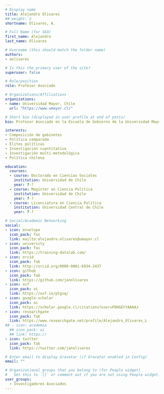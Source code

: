 ```yaml
---
# Display name
title: Alejandro Olivares
## weight: 2
shortname: Olivares, A.

# Full Name (for SEO)
first_name: Alejandro
last_name: Olivares

# Username (this should match the folder name)
authors:
- aolivares

# Is this the primary user of the site?
superuser: false

# Role/position
role: Profesor Asociado

# Organizations/Affiliations
organizations:
- name: Universidad Mayor, Chile
  url: "https://www.umayor.cl/"

# Short bio (displayed in user profile at end of posts)
bio: Profesor Asociado en la Escuela de Gobierno de la Universidad Mayor, Chile.

interests:
- Composición de gabinetes
- Política comparada
- Élites políticas
- Investigación cuantitativa
- Investigación multi-metodológica
- Política chilena

education:
  courses:
  - course: Doctorado en Ciencias Sociales
    institution: Universidad de Chile
    year: ?-?
  - course: Magíster en Ciencia Política
    institution: Universidad de Chile
    year: ?-?
  - course: Licenciatura en Ciencia Política
    institution: Universidad Central de Chile
    year: ?-?

# Social/Academic Networking
social:
- icon: envelope
  icon_pack: fas
  link: mailto:alejandro.olivares@umayor.cl
- icon: university
  icon_pack: fas
  link: https://training-datalab.com/
- icon: orcid
  icon_pack: fab
  link: http://orcid.org/0000-0001-6934-2437
- icon: github
  icon_pack: fab
  link: https://github.com/janolivares
- icon: osf
  icon_pack: ai
  link: https://osf.io/ptgvq/
- icon: google-scholar
  icon_pack: ai
  link: https://scholar.google.cl/citations?user=POHGEtYAAAAJ
- icon: researchgate
  icon_pack: fab
  link: https://www.researchgate.net/profile/Alejandro_Olivares_L
## - icon: academia
  ## icon_pack: ai
  ## link: https://
- icon: twitter
  icon_pack: fab
  link: https://twitter.com/janolivares

# Enter email to display Gravatar (if Gravatar enabled in Config)
email: ""

# Organizational groups that you belong to (for People widget)
#   Set this to `[]` or comment out if you are not using People widget.
user_groups:
  - Investigadores Asociados
---
```

